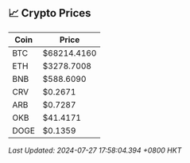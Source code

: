## 📈 Crypto Prices

| Coin | Price |
| ---- | ----- |
| BTC | $68214.4160 |
| ETH | $3278.7008 |
| BNB | $588.6090 |
| CRV | $0.2671 |
| ARB | $0.7287 |
| OKB | $41.4171 |
| DOGE | $0.1359 |

_Last Updated: 2024-07-27 17:58:04.394 +0800 HKT_
